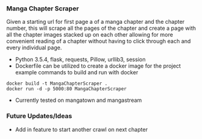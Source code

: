 ### Manga Chapter Scraper
Given a starting url for first page a of a manga chapter and the chapter number, this will scrape all the pages of the chapter and create a page with all the chapter images stacked up on each other allowing for more convenient reading of a chapter without having to click through each and every individual page.
- Python 3.5.4, flask, requests, Pillow, urllib3, session
- Dockerfile can be utilized to create a docker image for the project example commands to build and run with docker
```commandline
docker build -t MangaChapterScraper .
docker run -d -p 5000:80 MangaChapterScraper
```
- Currently tested on mangatown and mangastream


### Future Updates/Ideas

- Add in feature to start another crawl on next chapter 
